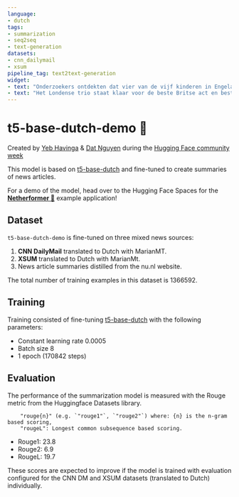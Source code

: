 ```yaml
---
language: 
- dutch
tags:
- summarization
- seq2seq
- text-generation
datasets:
- cnn_dailymail
- xsum
pipeline_tag: text2text-generation
widget:
- text: "Onderzoekers ontdekten dat vier van de vijf kinderen in Engeland die op school lunches hadden gegeten, op school voedsel hadden geprobeerd dat ze thuis niet hadden geprobeerd.De helft van de ondervraagde ouders zei dat hun kinderen hadden gevraagd om voedsel dat ze op school hadden gegeten om thuis te worden gekookt.De enquête, van ongeveer 1.000 ouders, vond dat de meest populaire groenten wortelen, suikermaïs en erwten waren.Aubergine, kikkererwten en spinazie waren een van de minst populaire.Van de ondervraagde ouders, 628 hadden kinderen die lunches op school aten. (% duidt op een deel van de ouders die zeiden dat hun kind elke groente zou eten) England's School Food Trust gaf opdracht tot het onderzoek na een onderzoek door de Mumsnet-website suggereerde dat sommige ouders hun kinderen lunchpakket gaven omdat ze dachten dat ze te kieskeurig waren om iets anders te eten. \"Schoolmaaltijden kunnen een geweldige manier zijn om ouders te helpen hun kinderen aan te moedigen om nieuw voedsel te proberen en om de verscheidenheid van voedsel in hun dieet te verhogen. \"Mumsnet medeoprichter, Carrie Longton, zei: \"Het krijgen van kinderen om gezond te eten is de droom van elke ouder, maar maaltijdtijden thuis kan vaak een slagveld en emotioneel geladen zijn. \"Vanuit Mumsnetters' ervaring lijkt het erop dat eenmaal op school is er een verlangen om in te passen bij iedereen anders en zelfs een aantal positieve peer pressure om op te scheppen over de verscheidenheid van wat voedsel je kunt eten. \"Schoolmaaltijden zijn ook verplaatst op nogal een beetje van toen Mumsnetters op school waren, met gezondere opties en meer afwisseling. \"Schoolmaaltijden in Engeland moeten nu voldoen aan strenge voedingsrichtlijnen.Ongeveer vier op de tien basisschoolkinderen in Engeland eten nu schoollunches, iets meer dan op middelbare scholen.Meer kinderen in Schotland eten schoollunches - ongeveer 46%.Het onderzoek werd online uitgevoerd tussen 26 februari en 5 maart onder een panel van ouders die ten minste één kind op school hadden van 4-17 jaar oud."
- text: "Het Londense trio staat klaar voor de beste Britse act en beste album, evenals voor twee nominaties in de beste song categorie. \"We kregen te horen zoals vanmorgen 'Oh I think you're genomineerd',\" zei Dappy. \"En ik was als 'Oh yeah, what one?' En nu zijn we genomineerd voor vier awards. Ik bedoel, wow! \"Bandmate Fazer voegde eraan toe: \"We dachten dat het het beste van ons was om met iedereen naar beneden te komen en hallo te zeggen tegen de camera's.En nu vinden we dat we vier nominaties hebben. \"De band heeft twee shots bij de beste song prijs, het krijgen van het knikje voor hun Tyncy Stryder samenwerking nummer één, en single Strong Again.Their album Uncle B zal ook gaan tegen platen van Beyonce en Kany \"Aan het eind van de dag zijn we dankbaar om te zijn waar we zijn in onze carrières. \"Als het niet gebeurt dan gebeurt het niet - live om te vechten een andere dag en blijven maken albums en hits voor de fans. \"Dappy onthulde ook dat ze kunnen worden optreden live op de avond.De groep zal doen Nummer Een en ook een mogelijke uitlevering van de War Child single, I Got Soul.Het liefdadigheidslied is een re-working van The Killers' All These Things That I've Done en is ingesteld op artiesten als Chipmunk, Ironik en Pixie Lott.Dit jaar zal Mobos worden gehouden buiten Londen voor de eerste keer, in Glasgow op 30 september.N-Dubz zei dat ze op zoek waren naar optredens voor hun Schotse fans en bogen over hun recente shows ten noorden van de Londense We hebben Aberdeen ongeveer drie of vier maanden geleden gedaan - we hebben die show daar verbrijzeld! Overal waar we heen gaan slaan we hem in elkaar!\""
---
```


# t5-base-dutch-demo 📰

Created by [Yeb Havinga](https://www.linkedin.com/in/yeb-havinga-86530825/) & [Dat Nguyen](https://www.linkedin.com/in/dat-nguyen-49a641138/) during the [Hugging Face community week](https://discuss.huggingface.co/t/open-to-the-community-community-week-using-jax-flax-for-nlp-cv/7104)

This model is based on [t5-base-dutch](https://huggingface.co/flax-community/t5-base-dutch) 
and fine-tuned to create summaries of news articles.

For a demo of the model, head over to the Hugging Face Spaces for the **[Netherformer 📰](https://huggingface.co/spaces/flax-community/netherformer)** example application!

## Dataset


`t5-base-dutch-demo` is fine-tuned on three mixed news sources:

 1. **CNN DailyMail** translated to Dutch with MarianMT.
 2. **XSUM** translated to Dutch with MarianMt.
 3. News article summaries distilled from the nu.nl website.

The total number of training examples in this dataset is 1366592.
 
## Training

Training consisted of fine-tuning [t5-base-dutch](https://huggingface.co/flax-community/t5-base-dutch) with
the following parameters:

 * Constant learning rate 0.0005
 * Batch size 8
 * 1 epoch (170842 steps)

## Evaluation

The performance of the summarization model is measured with the Rouge metric from the
Huggingface Datasets library.

```
    "rouge{n}" (e.g. `"rouge1"`, `"rouge2"`) where: {n} is the n-gram based scoring,
    "rougeL": Longest common subsequence based scoring.
```

 * Rouge1: 23.8
 * Rouge2: 6.9
 * RougeL: 19.7

These scores are expected to improve if the model is trained with evaluation configured
for the CNN DM and XSUM datasets (translated to Dutch) individually.